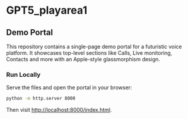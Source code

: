 # GPT5_playarea1

## Demo Portal

This repository contains a single-page demo portal for a futuristic voice platform. It showcases top-level sections like Calls, Live monitoring, Contacts and more with an Apple-style glassmorphism design.

### Run Locally

Serve the files and open the portal in your browser:

```bash
python -m http.server 8000
```

Then visit [http://localhost:8000/index.html](http://localhost:8000/index.html).
